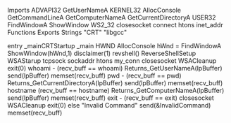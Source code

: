 Imports
	ADVAPI32
		GetUserNameA
	KERNEL32
		AllocConsole
		GetCommandLineA
		GetComputerNameA
		GetCurrentDirectoryA
	USER32
		FindWindowA
		ShowWindow
	WS2_32
		closesocket
		connect
		htons
		inet_addr
Functions
Exports
Strings
	"CRT"
	"libgcc"



entry
	_mainCRTStartup
		_main
			HWND
			AllocConsole
			hWnd = FindWindowA
			ShowWindow(hWnd,1)
			disclaimer(1)
			revshell()
				ReverseShellSetup
					WSAStarup
					tcpsock
					sockaddr
					htons
					my_conn
						closesocket
						WSACleanup
						exit(0)
				whoami - (recv_buff == whoami)
					Returns_GetUserNameA(lpBuffer)
					send(lpBuffer)
					memset(recv_buff)
				pwd - (recv_buff == pwd)
					Returns_GetCurrentDirectoryA(lpBuffer)
					send(lpBuffer)
					memset(recv_buff)
				hostname (recv_buff == hostname)
					Returns_GetComputerNameA(lpBuffer)
					send(lpBuffer)
					memset(recv_buff)
				exit - (recv_buff == exit)
					closesocket
					WSACleanup
					exit(0)
				else "Invalid Command"
					send(&InvalidCommand)
					memset(recv_buff)
